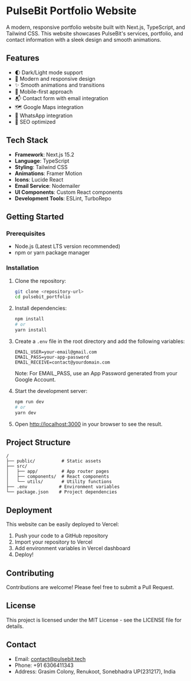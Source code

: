 # PulseBit Portfolio Website

A modern, responsive portfolio website built with Next.js, TypeScript, and Tailwind CSS. This website showcases PulseBit's services, portfolio, and contact information with a sleek design and smooth animations.

## Features

- 🌓 Dark/Light mode support
- 🎨 Modern and responsive design
- ✨ Smooth animations and transitions
- 📱 Mobile-first approach
- 📬 Contact form with email integration
- 🗺️ Google Maps integration
- 💬 WhatsApp integration
- 🎯 SEO optimized

## Tech Stack

- **Framework**: Next.js 15.2
- **Language**: TypeScript
- **Styling**: Tailwind CSS
- **Animations**: Framer Motion
- **Icons**: Lucide React
- **Email Service**: Nodemailer
- **UI Components**: Custom React components
- **Development Tools**: ESLint, TurboRepo

## Getting Started

### Prerequisites

- Node.js (Latest LTS version recommended)
- npm or yarn package manager

### Installation

1. Clone the repository:
   ```bash
   git clone <repository-url>
   cd pulsebit_portfolio
   ```

2. Install dependencies:
   ```bash
   npm install
   # or
   yarn install
   ```

3. Create a `.env` file in the root directory and add the following variables:
   ```env
   EMAIL_USER=your-email@gmail.com
   EMAIL_PASS=your-app-password
   EMAIL_RECEIVE=contact@yourdomain.com
   ```
   Note: For EMAIL_PASS, use an App Password generated from your Google Account.

4. Start the development server:
   ```bash
   npm run dev
   # or
   yarn dev
   ```

5. Open [http://localhost:3000](http://localhost:3000) in your browser to see the result.

## Project Structure

```
/
├── public/          # Static assets
├── src/
│   ├── app/         # App router pages
│   ├── components/  # React components
│   └── utils/       # Utility functions
├── .env            # Environment variables
└── package.json    # Project dependencies
```

## Deployment

This website can be easily deployed to Vercel:

1. Push your code to a GitHub repository
2. Import your repository to Vercel
3. Add environment variables in Vercel dashboard
4. Deploy!

## Contributing

Contributions are welcome! Please feel free to submit a Pull Request.

## License

This project is licensed under the MIT License - see the LICENSE file for details.

## Contact

- Email: contact@pulsebit.tech
- Phone: +91 6306411343
- Address: Grasim Colony, Renukoot, Sonebhadra UP(231217), India
